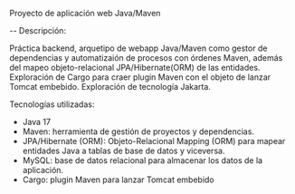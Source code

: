 
Proyecto de aplicación web Java/Maven

-- Descripción:

Práctica backend, arquetipo de webapp Java/Maven como gestor de dependencias y automatizaión de procesos con órdenes Maven, además del mapeo objeto-relacional JPA/Hibernate(ORM) de las entidades.
Exploración de Cargo para craer plugin Maven con el objeto de lanzar Tomcat embebido.
Exploración de tecnología Jakarta.


Tecnologías utilizadas:

- Java 17
- Maven: herramienta de gestión de proyectos y dependencias.
- JPA/Hibernate (ORM): Objeto-Relacional Mapping (ORM) para mapear entidades Java a tablas de base de datos y viceversa.
- MySQL: base de datos relacional para almacenar los datos de la aplicación.
- Cargo: plugin Maven para lanzar Tomcat embebido
